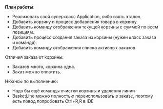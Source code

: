 ﻿**План работы:**
- Реализовать свой суперкласс Application, либо взять эталон.
- Добавить корзину и процесс добавления товара в корзину.
- Добавить команду отображения текущей корзины с суммой по всем позициям.
- Добавить процесс создания заказа из корзины (нужен класс заказа и команда).
- Добавить команду отображения списка активных заказов.

Отличия заказа от корзины:
- Заказов много, корзина одна.
- Заказ можно оплатить.

Нюансы по выполнению:
- Надо бы ещё команды очистки корзины и удаления линии
- BasketLine можно полностью переиспользовать в заказе, поэтому есть повод попробовать Ctrl+R,R в IDE